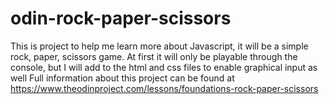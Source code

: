 # odin-rock-paper-scissors
This is project to help me learn more about Javascript, it will be a simple rock, paper, scissors game.
At first it will only be playable through the console, but I will add to the html and css files to enable graphical input as well
Full information about this project can be found at
https://www.theodinproject.com/lessons/foundations-rock-paper-scissors